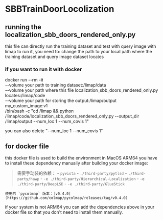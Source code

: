 # SBBTrainDoorLocolization

## running the localization_sbb_doors_rendered_only.py

this file can directly run the training dataset and test with query image with limap
to run it, you need to:
change the path to your local path where the training dataset and query image dataset locates

### if you want to run it with docker

docker run --rm -it \
 --volume your path to training dataset:/limap/data \
 --volume your path where this file localization_sbb_doors_rendered_only.py locates:/limap/code \
 --volume your path for storing the output:/limap/output \
 my_custom_image:v1 \
 /bin/bash -c "cd /limap && python /limap/code/localization_sbb_doors_rendered_only.py --output_dir /limap/output --num_loc 1 --num_covis 1"

you can also delete "--num_loc 1 --num_covis 1"

## for docker file

this docker file is used to build the environment in MacOS ARM64
you have to install these dependency manually after building your docker image:

> 需要手动装的依赖： - `pyvista` - `./third-party/pytlsd` - `./third-party/hawp` - `-e ./third-party/Hierarchical-Localization` - `-e ./third-party/DeepLSD` - `-e ./third-party/GlueStick`

    使用的 `pycolmap` 版本：[v0.4.0](https://github.com/colmap/pycolmap/releases/tag/v0.4.0)

if your system is not ARM64 you can add the dependencies above in your docker file so that you don't need to install them manually.

